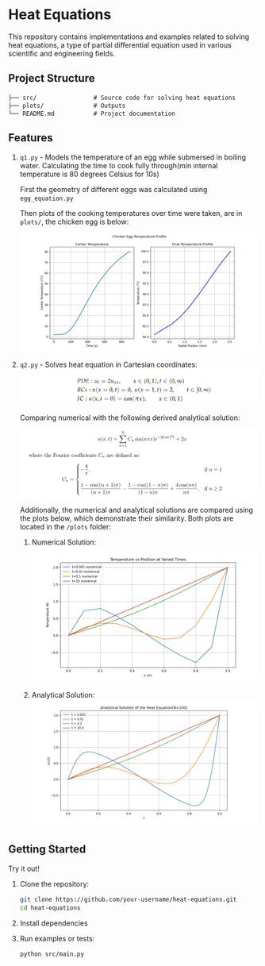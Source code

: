 # Heat Equations

This repository contains implementations and examples related to solving heat equations, a type of partial differential equation used in various scientific and engineering fields.

## Project Structure

```
├── src/                # Source code for solving heat equations
├── plots/              # Outputs
└── README.md           # Project documentation
```

## Features
1. `q1.py` - Models the temperature of an egg while submersed in boiling water. Calculating the time to cook fully through(min internal temperature is 80 degrees Celsius for 10s)

    First the geometry of different eggs was calculated using `egg_equation.py`

    Then plots of the cooking temperatures over time were taken, are in `plots/`, the chicken egg is below:
    
    ![chicken egg](./plots/1_chicken_egg_temperature_profile.png)

2. `q2.py` - Solves heat equation in Cartesian coordinates:
    ![q2 problem](./images/q2.png)
    
    Comparing numerical with the following derived analytical solution:

    ![analytical solution](./images/analytical.png)

    Additionally, the numerical and analytical solutions are compared using the plots below, which demonstrate their similarity. Both plots are located in the `/plots` folder:

    1. Numerical Solution:
        ![Numerical Solution](./plots/numerical_solution.png)

    2. Analytical Solution:
        ![Analytical Solution](./plots/analytical_solution.png)

## Getting Started
Try it out!
1. Clone the repository:
    ```bash
    git clone https://github.com/your-username/heat-equations.git
    cd heat-equations
    ```

2. Install dependencies

3. Run examples or tests:
    ```bash
    python src/main.py
    ```

